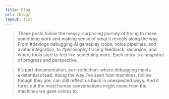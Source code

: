 ```yaml
---
title: Blog
url: /blog/
layout: list
---
```

> These posts follow the messy, surprising journey of trying to make something work and making sense of what it reveals along the way. From #devlogs debugging AI gameplay loops, voice pipelines, and avatar integration, to #philosophy tracing feedback, recursion, and where tools start to feel like something more. Each entry is a snapshot of progress and perspective.  

> It’s part documentation, part reflection; where debugging meets existential dread. Along the way I’ve seen how machines, hollow though they are, can still reflect us back in unexpected ways. And it turns out the most human conversations might come from the machines we gave voices to.  


